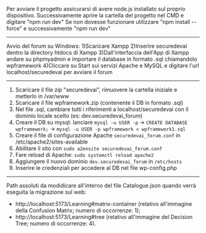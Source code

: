 Per avviare il progetto assicurarsi di avere node.js installato sul proprio dispositivo.
Successivamente aprire la cartella del progetto nel CMD e digitare "npm run dev"
Se non dovesse funzionare utilizzare "npm install --force" e successivamente "npm run dev"


-----
Avvio del forum su Windows:
1)Scaricare Xampp
2)Inserire securedevai dentro la directory htdocs di Xampp
3)Dall'interfaccia dell'App di Xampp andare su phpmyadmin e importare il database in formato .sql chiamandolo wpframework
4)Cliccare su Start sui servizi Apache e MySQL e digitare l'url localhost/securedevai per avviare il forum

-----
1) Scaricare il file zip "securedevai", rimuovere la cartella iniziale e metterlo in /var/www
2) Scaricare il file wpframework.zip (contenente il DB in formato .sql)
3) Nel file .sql, cambiare tutti i riferimenti a localhost/securedevai con il dominio locale scelto (es: dev.securedevai_forum)
4) Creare il DB su mysql: lanciare `mysql -u USER -p` -> `CREATE DATABASE wpframework;` -> `mysql -u USER -p wpframework < wpframework1.sql`
5) Creare il file di configurazione Apache `securedevai_forum.conf` in /etc/apache2/sites-available
6) Abilitare il sito con `sudo a2ensite securedevai_forum.conf`
7) Fare reload di Apache: `sudo systemctl reload apache2`
8) Aggiungere il nuovo dominio `dev.securedevai_forum` in `/etc/hosts`
9) Inserire le credenziali per accedere al DB nel file wp-config.php

-----
Path assoluti da modidicare all'interno del file Catalogue.json quando verrà eseguita la migrazione sul web:
- http://localhost:5173/Learning#matrix-container (relativo all'immagine della Confusion Matrix; numero di occorrenze: 1);
- http://localhost:5173/Learning#tree (relativo all'immagine del Decision Tree; numero di occorrenze: 4).
